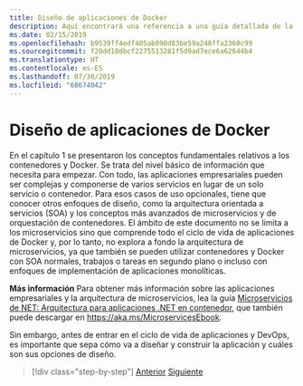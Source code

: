 ```yaml
---
title: Diseño de aplicaciones de Docker
description: Aquí encontrará una referencia a una guía detallada de la arquitectura de microservicios, porque es un tema que no se describe en esta guía.
ms.date: 02/15/2019
ms.openlocfilehash: b9539ff4edf405ab890d83be59a248ffa2360c99
ms.sourcegitcommit: f20dd18dbcf2275513281f5d9ad7ece6a62644b4
ms.translationtype: HT
ms.contentlocale: es-ES
ms.lasthandoff: 07/30/2019
ms.locfileid: "68674042"
---
```

# <a name="design-docker-applications"></a>Diseño de aplicaciones de Docker

En el capítulo 1 se presentaron los conceptos fundamentales relativos a los contenedores y Docker. Se trata del nivel básico de información que necesita para empezar. Con todo, las aplicaciones empresariales pueden ser complejas y componerse de varios servicios en lugar de un solo servicio o contenedor. Para esos casos de uso opcionales, tiene que conocer otros enfoques de diseño, como la arquitectura orientada a servicios (SOA) y los conceptos más avanzados de microservicios y de orquestación de contenedores. El ámbito de este documento no se limita a los microservicios sino que comprende todo el ciclo de vida de aplicaciones de Docker y, por lo tanto, no explora a fondo la arquitectura de microservicios, ya que también se pueden utilizar contenedores y Docker con SOA normales, trabajos o tareas en segundo plano o incluso con enfoques de implementación de aplicaciones monolíticas.

**Más información** Para obtener más información sobre las aplicaciones empresariales y la arquitectura de microservicios, lea la guía [Microservicios de NET: Arquitectura para aplicaciones .NET en contenedor](../../microservices/index.md), que también puede descargar en <https://aka.ms/MicroservicesEbook>.

Sin embargo, antes de entrar en el ciclo de vida de aplicaciones y DevOps, es importante que sepa cómo va a diseñar y construir la aplicación y cuáles son sus opciones de diseño.

>[!div class="step-by-step"]
>[Anterior](index.md)
>[Siguiente](common-container-design-principles.md)

